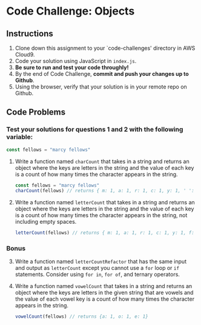 # Code Challenge: Objects

## Instructions

1. Clone down this assignment to your `code-challenges' directory in AWS Cloud9.  
2. Code your solution using JavaScript in `index.js`. 
3. **Be sure to run and test your code throughly!**
4. By the end of Code Challenge, **commit and push your changes up to Github**.
5. Using the browser, verify that your solution is in your remote repo on Github.

## Code Problems

### **Test your solutions for questions 1 and 2 with the following variable:** 
```javascript
const fellows = "marcy fellows"
```

1. Write a function named `charCount` that takes in a string and returns an object where the keys are letters in the string and the value of each key is a count of how many times the character appears in the string.
    
    ```javascript
    const fellows = "marcy fellows"
    charCount(fellows) // returns { m: 1, a: 1, r: 1, c: 1, y: 1, ' ': 1, f: 1, e: 1, l: 2, o: 1, w: 1, s: 1 }
    ```
    
2. Write a function named `letterCount` that takes in a string and returns an object where the keys are letters in the string and the value of each key is a count of how many times the character appears in the string, not including empty spaces. 
    
    ```javascript
    letterCount(fellows) // returns { m: 1, a: 1, r: 1, c: 1, y: 1, f: 1, e: 1, l: 2, o: 1, w: 1, s: 1 }
    ```
    
### Bonus
3. Write a function named `letterCountRefactor` that has the same input and output as `letterCount` except you cannot use a `for` loop or `if` statements. Consider using `for in`, `for of`, and ternary operators. 


4. Write a function named `vowelCount` that takes in a string and returns an object where the keys are letters in the given string that are vowels and the value of each vowel key is a count of how many times the character appears in the string.

    ```javascript
    vowelCount(fellows) // returns {a: 1, o: 1, e: 1}
    ```
